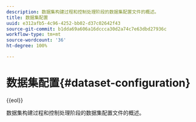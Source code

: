 ```yaml
---
description: 数据集构建过程和控制处理阶段的数据集配置文件的概述。
title: 数据集配置
uuid: e312afb5-4c96-4252-bb02-d37c02642f43
source-git-commit: b1dda69a606a16dccca30d2a74c7e63dbd27936c
workflow-type: tm+mt
source-wordcount: '36'
ht-degree: 100%

---
```



# 数据集配置{#dataset-configuration}

{{eol}}

数据集构建过程和控制处理阶段的数据集配置文件的概述。

